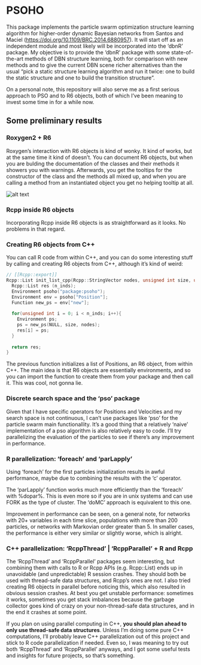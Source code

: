 
# PSOHO

This package implements the particle swarm optimization structure
learning algorithm for higher-order dynamic Bayesian networks from
Santos and Maciel (<https://doi.org/10.1109/BRC.2014.6880957>). It will
start off as an independent module and most likely will be incorporated
into the ‘dbnR’ package. My objective is to provide the ‘dbnR’ package
with some state-of-the-art methods of DBN structure learning, both for
comparison with new methods and to give the current DBN scene richer
alternatives than the usual “pick a static structure learning algorithm
and run it twice: one to build the static structure and one to build the
transition structure”.

On a personal note, this repository will also serve me as a first
serious approach to PSO and to R6 objects, both of which I’ve been
meaning to invest some time in for a while now.

## Some preliminary results

### Roxygen2 + R6

Roxygen’s interaction with R6 objects is kind of wonky. It kind of
works, but at the same time it kind of doesn’t. You can document R6
objects, but when you are bulding the documentation of the classes and
their methods it showers you with warnings. Afterwards, you get the
tooltips for the constructor of the class and the methods all mixed up,
and when you are calling a method from an instantiated object you get no
helping tooltip at all.

![alt
text](https://raw.githubusercontent.com/dkesada/psoho/master/media/r6_roxygen.png)

### Rcpp inside R6 objects

Incorporating Rcpp inside R6 objects is as straightforward as it looks.
No problems in that regard.

### Creating R6 objects from C++

You can call R code from within C++, and you can do some interesting
stuff by calling and creating R6 objects from C++, although it’s kind of
weird:

``` cpp
// [[Rcpp::export]]
Rcpp::List init_list_cpp(Rcpp::StringVector nodes, unsigned int size, unsigned int n_inds){
  Rcpp::List res (n_inds);
  Environment psoho("package:psoho");
  Environment env = psoho["Position"];
  Function new_ps = env["new"];
  
  for(unsigned int i = 0; i < n_inds; i++){
    Environment ps;
    ps = new_ps(NULL, size, nodes);
    res[i] = ps;
  }
  
  return res;
}
```

The previous function initializes a list of Positions, an R6 object,
from within C++. The main idea is that R6 objects are essentially
environments, and so you can import the function to create them from
your package and then call it. This was cool, not gonna lie.

### Discrete search space and the ‘pso’ package

Given that I have specific operators for Positions and Velocities and my
search space is not continuous, I can’t use packages like ‘pso’ for the
particle swarm main functionallity. It’s a good thing that a relatively
‘naive’ implementation of a pso algorithm is also relatively easy to
code. I’ll try parallelizing the evaluation of the particles to see if
there’s any improvement in performance.

### R parallelization: ‘foreach’ and ‘parLapply’

Using ‘foreach’ for the first particles initialization results in awful
performance, maybe due to combining the results with the ‘c’ operator.

The ‘parLapply’ function works much more efficiently than the ‘foreach’
with %dopar%. This is even more so if you are in unix systems and can
use FORK as the type of cluster. The ‘doMC’ approach is equivalent to
this one.

Improvement in performance can be seen, on a general note, for networks
with 20+ variables in each time slice, populations with more than 200
particles, or networks with Markovian order greater than 5. In smaller
cases, the performance is either very similar or slightly worse, which
is alright.

### C++ parallelization: ‘RcppThread’ | ‘RcppParallel’ + R and Rcpp

The ‘RcppThread’ and ‘RcppParallel’ packages seem interesting, but
combining them with calls to R or Rcpp APIs (e.g. Rcpp::List) ends up in
unavoidable (and unpredictable) R session crashes. They should both be
used with thread-safe data structures, and Rcpp’s ones are not. I also
tried creating R6 objects in parallel before noticing this, which also
resulted in obvious session crashes. At best you get unstable
performance: sometimes it works, sometimes you get stack imbalances
because the garbage collector goes kind of crazy on your non-thread-safe
data structures, and in the end it crashes at some point.

If you plan on using parallel computing in C++, **you should plan ahead
to only use thread-safe data structures**. Unless I’m doing some pure
C++ computations, I’ll probably leave C++ parallelization out of this
project and stick to R code parallelization if needed. Even so, I was
meaning to try out both ‘RcppThread’ and ‘RcppParallel’ anyways, and I
got some useful tests and insights for future projects, so that’s
something.

